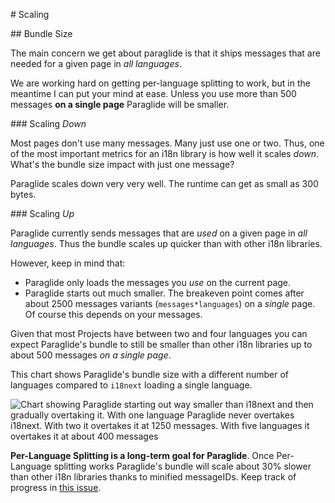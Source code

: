 # Scaling

## Bundle Size

The main concern we get about paraglide is that it ships messages that are needed for a given page in _all languages_.

We are working hard on getting per-language splitting to work, but in the meantime I can put your mind at ease. Unless you use more than 500 messages **on a single page** Paraglide will be smaller.

### Scaling _Down_

Most pages don't use many messages. Many just use one or two. Thus, one of the most important metrics for an i18n library is how well it scales _down_. What's the bundle size impact with just one message?

Paraglide scales down very very well. The runtime can get as small as 300 bytes.

### Scaling _Up_

Paraglide currently sends messages that are _used_ on a given page in _all languages_. Thus the bundle scales up quicker than with other i18n libraries.

However, keep in mind that:

- Paraglide only loads the messages you _use_ on the current page.
- Paraglide starts out much smaller. The breakeven point comes after about 2500 messages variants (`messages*languages`) on a _single_ page. Of course this depends on your messages.

Given that most Projects have between two and four languages you can expect Paraglide's bundle to still be smaller than other i18n libraries up to about 500 messages _on a single page_.

This chart shows Paraglide's bundle size with a different number of languages compared to `i18next` loading a single language.

![Chart showing Paraglide starting out way smaller than i18next and then gradually overtaking it. With one language Paraglide never overtakes i18next. With two it overtakes it at 1250 messages. With five languages it overtakes it at about 400 messages](https://cdn.jsdelivr.net/gh/opral/monorepo@main/inlang/packages/paraglide-js/docs/benchmark.png)

**Per-Language Splitting is a long-term goal for Paraglide**. Once Per-Language splitting works Paraglide's bundle will scale about 30% slower than other i18n libraries thanks to minified messageIDs. Keep track of progress in [this issue](https://github.com/opral/inlang-paraglide-js/issues/88).
